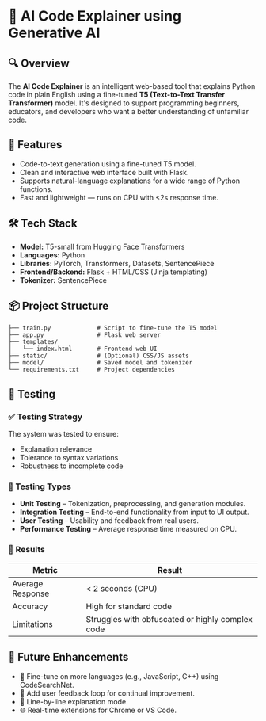 # 🧠 AI Code Explainer using Generative AI

## 🔍 Overview

The **AI Code Explainer** is an intelligent web-based tool that explains Python code in plain English using a fine-tuned **T5 (Text-to-Text Transfer Transformer)** model. It's designed to support programming beginners, educators, and developers who want a better understanding of unfamiliar code.

## 🚀 Features

- Code-to-text generation using a fine-tuned T5 model.
- Clean and interactive web interface built with Flask.
- Supports natural-language explanations for a wide range of Python functions.
- Fast and lightweight — runs on CPU with <2s response time.

## 🛠️ Tech Stack

- **Model:** T5-small from Hugging Face Transformers
- **Languages:** Python
- **Libraries:** PyTorch, Transformers, Datasets, SentencePiece
- **Frontend/Backend:** Flask + HTML/CSS (Jinja templating)
- **Tokenizer:** SentencePiece

## 📦 Project Structure

```
├── train.py             # Script to fine-tune the T5 model
├── app.py               # Flask web server
├── templates/
│   └── index.html       # Frontend web UI
├── static/              # (Optional) CSS/JS assets
├── model/               # Saved model and tokenizer
└── requirements.txt     # Project dependencies
```

## 🧪 Testing

### ✅ Testing Strategy

The system was tested to ensure:
- Explanation relevance
- Tolerance to syntax variations
- Robustness to incomplete code

### 🧷 Testing Types

- **Unit Testing** – Tokenization, preprocessing, and generation modules.
- **Integration Testing** – End-to-end functionality from input to UI output.
- **User Testing** – Usability and feedback from real users.
- **Performance Testing** – Average response time measured on CPU.

### 🧪 Results

| Metric             | Result                   |
|--------------------|--------------------------|
| Average Response   | < 2 seconds (CPU)        |
| Accuracy           | High for standard code   |
| Limitations        | Struggles with obfuscated or highly complex code |

## 🌱 Future Enhancements

- 🧠 Fine-tune on more languages (e.g., JavaScript, C++) using CodeSearchNet.
- 🔁 Add user feedback loop for continual improvement.
- 🧩 Line-by-line explanation mode.
- 🌐 Real-time extensions for Chrome or VS Code.


